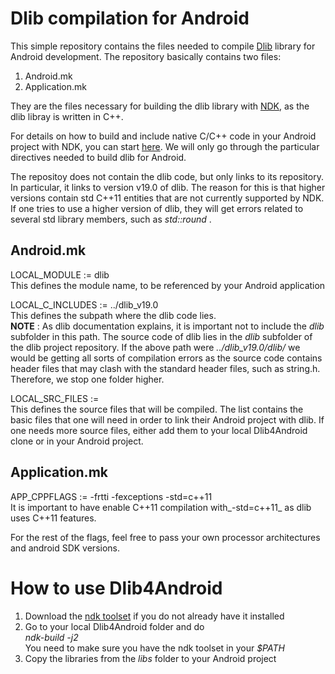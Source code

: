 # Dlib compilation for Android #
This simple repository contains the files needed to compile [Dlib](http://dlib.net/) library for Android development. The repository
basically contains two files:
1. Android.mk
2. Application.mk

They are the files necessary for building the dlib library with [NDK](https://developer.android.com/ndk/index.html), as the dlib libray
is written in C++.

For details on how to build and include native C/C++ code in your Android project with NDK, you can start [here](https://developer.android.com/ndk/guides/build.html).
We will only go through the particular directives needed to build dlib for Android.

The repositoy does not contain the dlib code, but only links to its repository. In particular, it links to version v19.0 of dlib.
The reason for this is that higher versions contain std C++11 entities that are not currently supported by NDK. If one tries to use a higher
version of dlib, they will get errors related to several std library members, such as _std::round_ .

## Android.mk ##
LOCAL_MODULE     := dlib  
This defines the module name, to be referenced by your Android application

LOCAL_C_INCLUDES := ../dlib_v19.0  
This defines the subpath where the dlib code lies.  
**NOTE** : As dlib documentation explains, it is important not to include the _dlib_ subfolder in this path. The source code of dlib lies
in the _dlib_ subfolder of the dlib project repository. If the above path were _../dlib_v19.0/dlib/_ we would be getting all sorts
of compilation errors as the source code contains header files that may clash with the standard header files, such as string.h. Therefore, 
we stop one folder higher.

LOCAL_SRC_FILES  :=  
This defines the source files that will be compiled. The list contains the basic files that one will need in order to link their Android 
project with dlib. If one needs more source files, either add them to your local Dlib4Android clone or in your Android project.

## Application.mk ##
APP_CPPFLAGS := -frtti -fexceptions -std=c++11  
It is important to have enable C++11 compilation with_-std=c++11_ as dlib uses C++11 features.

For the rest of the flags, feel free to pass your own processor architectures and android SDK versions.
# How to use Dlib4Android #
1. Download the [ndk toolset](https://developer.android.com/ndk/downloads/index.html) if you do not already have it installed
2. Go to your local Dlib4Android folder and do  
_ndk-build -j2_   
You need to make sure you have the ndk toolset in your _$PATH_
3. Copy the libraries from the _libs_ folder to your Android project 
